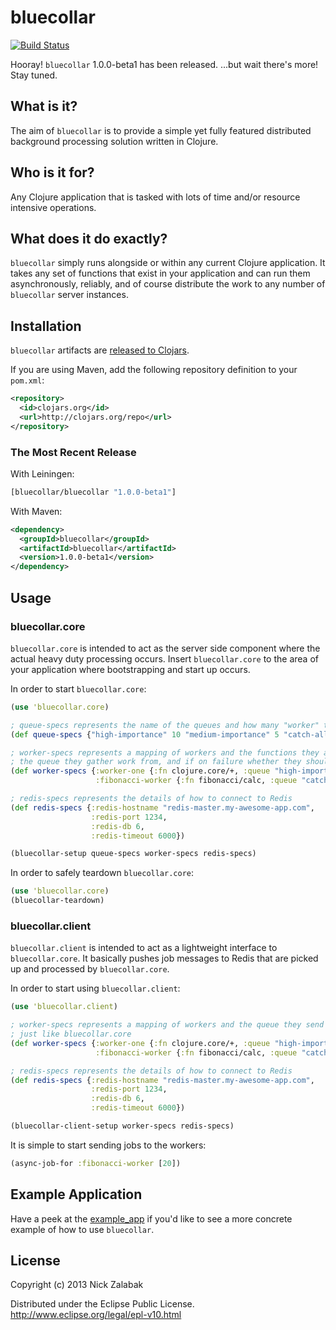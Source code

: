 # bluecollar

[![Build Status](https://travis-ci.org/techwhizbang/bluecollar.png)](https://travis-ci.org/techwhizbang/bluecollar)

Hooray! `bluecollar` 1.0.0-beta1 has been released.
...but wait there's more! Stay tuned.


## What is it?

The aim of `bluecollar` is to provide a simple yet fully featured distributed background processing solution written in Clojure.

## Who is it for?

Any Clojure application that is tasked with lots of time and/or resource intensive operations. 

## What does it do exactly?

`bluecollar` simply runs alongside or within any current Clojure application. It takes any set of 
functions that exist in your application and can run them asynchronously, reliably, and of course distribute the work to any number of `bluecollar` server instances.

## Installation

`bluecollar` artifacts are [released to Clojars](https://clojars.org/techwhizbang/bluecollar).

If you are using Maven, add the following repository definition to your `pom.xml`:

``` xml
<repository>
  <id>clojars.org</id>
  <url>http://clojars.org/repo</url>
</repository>
```

### The Most Recent Release

With Leiningen:

``` clj
[bluecollar/bluecollar "1.0.0-beta1"]
```

With Maven:

``` xml
<dependency>
  <groupId>bluecollar</groupId>
  <artifactId>bluecollar</artifactId>
  <version>1.0.0-beta1</version>
</dependency>
```

## Usage

### bluecollar.core

`bluecollar.core` is intended to act as the server side component where the actual heavy duty
processing occurs. Insert `bluecollar.core` to the area of your application 
where bootstrapping and start up occurs.

In order to start `bluecollar.core`:
```clj
(use 'bluecollar.core)

; queue-specs represents the name of the queues and how many "worker" threads are assigned to each
(def queue-specs {"high-importance" 10 "medium-importance" 5 "catch-all" 5})

; worker-specs represents a mapping of workers and the functions they are assigned to execute,
; the queue they gather work from, and if on failure whether they should retry
(def worker-specs {:worker-one {:fn clojure.core/+, :queue "high-importance", :retry true}
                   :fibonacci-worker {:fn fibonacci/calc, :queue "catch-all", :retry false}})

; redis-specs represents the details of how to connect to Redis
(def redis-specs {:redis-hostname "redis-master.my-awesome-app.com",
                  :redis-port 1234,
                  :redis-db 6,
                  :redis-timeout 6000})  

(bluecollar-setup queue-specs worker-specs redis-specs)
```

In order to safely teardown `bluecollar.core`:
```clj
(use 'bluecollar.core)
(bluecollar-teardown)
```

### bluecollar.client

`bluecollar.client` is intended to act as a lightweight interface to `bluecollar.core`. It basically pushes job messages to Redis that are picked up and processed by `bluecollar.core`.

In order to start using `bluecollar.client`:

```clj
(use 'bluecollar.client)

; worker-specs represents a mapping of workers and the queue they send work to
; just like bluecollar.core
(def worker-specs {:worker-one {:fn clojure.core/+, :queue "high-importance", :retry true}
                   :fibonacci-worker {:fn fibonacci/calc, :queue "catch-all", :retry false}})

; redis-specs represents the details of how to connect to Redis
(def redis-specs {:redis-hostname "redis-master.my-awesome-app.com",
                  :redis-port 1234,
                  :redis-db 6,
                  :redis-timeout 6000}) 

(bluecollar-client-setup worker-specs redis-specs)
```

It is simple to start sending jobs to the workers:

```clj
(async-job-for :fibonacci-worker [20])
```

## Example Application

Have a peek at the [example_app](https://github.com/techwhizbang/bluecollar/tree/master/example_app) if you'd like to
see a more concrete example of how to use `bluecollar`.

## License

Copyright (c) 2013 Nick Zalabak

Distributed under the Eclipse Public License.
http://www.eclipse.org/legal/epl-v10.html